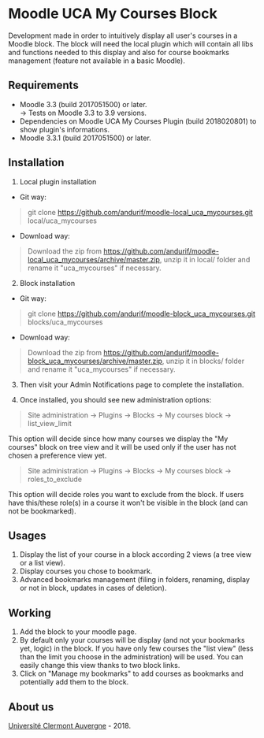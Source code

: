 Moodle UCA My Courses Block
==================================
Development made in order to intuitively display all user's courses in a Moodle block.
The block will need the local plugin which will contain all libs and functions needed to this display and also for course bookmarks management (feature not available in a basic Moodle).

Requirements
------------
- Moodle 3.3 (build 2017051500) or later.<br/>
-> Tests on Moodle 3.3 to 3.9 versions.<br/>
- Dependencies on Moodle UCA My Courses Plugin (build 2018020801) to show plugin's informations.
- Moodle 3.3.1 (build 2017051500) or later.

Installation
------------
1. Local plugin installation

- Git way:
> git clone https://github.com/andurif/moodle-local_uca_mycourses.git local/uca_mycourses

- Download way:
> Download the zip from <a href="https://github.com/andurif/moodle-local_uca_mycourses/archive/master.zip">https://github.com/andurif/moodle-local_uca_mycourses/archive/master.zip</a>, unzip it in local/ folder and rename it "uca_mycourses" if necessary.
  
2. Block installation

- Git way:
> git clone https://github.com/andurif/moodle-block_uca_mycourses.git blocks/uca_mycourses

- Download way:
> Download the zip from <a href="https://github.com/andurif/moodle-block_uca_mycourses/archive/master.zip">https://github.com/andurif/moodle-block_uca_mycourses/archive/master.zip</a>, unzip it in blocks/ folder and rename it "uca_mycourses" if necessary.

3. Then visit your Admin Notifications page to complete the installation.

4. Once installed, you should see new administration options:

> Site administration -> Plugins -> Blocks -> My courses block -> list_view_limit

This option will decide since how many courses we display the "My courses" block on tree view and it will be used only if the user has not chosen a preference view yet.

> Site administration -> Plugins -> Blocks -> My courses block -> roles_to_exclude

This option will decide roles you want to exclude from the block. If users have this/these role(s) in a course it won't be visible in the block (and can not be bookmarked).

Usages
-----
1. Display the list of your course in a block according 2 views (a tree view or a list view).
2. Display courses you chose to bookmark.
3. Advanced bookmarks management (filing in folders, renaming, display or not in block, updates in cases of deletion).

Working
-----
1. Add the block to your moodle page.
2. By default only your courses will be display (and not your bookmarks yet, logic) in the block. If you have only few courses the "list view" (less than the limit you choose in the administration) will be used. You can easily change this view thanks to two block links.   
3. Click on "Manage my bookmarks" to add courses as bookmarks and potentially add them to the block.

About us
------
<a href="http://www.uca.fr">Université Clermont Auvergne</a> - 2018.
